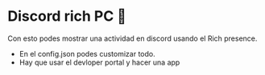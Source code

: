 # Discord rich PC 🚀
Con esto podes mostrar una actividad en discord usando el Rich presence.
- En el config.json podes customizar todo.
- Hay que usar el devloper portal y hacer una app
